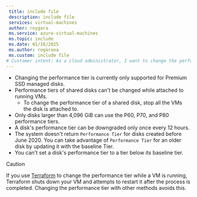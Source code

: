 ```yaml
---
 title: include file
 description: include file
 services: virtual-machines
 author: roygara
 ms.service: azure-virtual-machines
 ms.topic: include
 ms.date: 01/16/2025
 ms.author: rogarana
 ms.custom: include file
# Customer intent: As a cloud administrator, I want to change the performance tier of managed disks for virtual machines, so that I can optimize storage performance based on workload requirements without disrupting running instances.
---
```


- Changing the performance tier is currently only supported for Premium SSD managed disks.
- Performance tiers of shared disks can't be changed while attached to running VMs.
    - To change the performance tier of a shared disk, stop all the VMs the disk is attached to.
- Only disks larger than 4,096 GiB can use the P60, P70, and P80 performance tiers.
- A disk's performance tier can be downgraded only once every 12 hours.
- The system doesn't return `Performance Tier` for disks created before June 2020. You can take advantage of `Performance Tier` for an older disk by updating it with the baseline Tier.
- You can't set a disk's performance tier to a tier below its baseline tier.


> [!CAUTION]
> If you use [Terraform](https://www.terraform.io/) to change the performance tier while a VM is running, Terraform shuts down your VM and attempts to restart it after the process is completed. Changing the performance tier with other methods avoids this.

